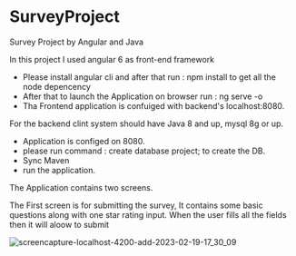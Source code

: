 # SurveyProject
Survey Project by Angular and Java

In this project I used angular 6 as front-end framework

* Please install angular cli and after that run : npm install to get all the node depencency
* After that to launch the Application on browser run : ng serve -o
* Tha Frontend application is confuiged with backend's localhost:8080.

For the backend clint system should have Java 8 and up, mysql 8g or up.

* Application is configed on 8080. 
* please run command : create database project; to create the DB.
* Sync Maven 
* run the application.

The Application contains two screens.

The First screen is for submitting the survey, It contains some basic questions along with one star rating input. When the user fills all the fields then it will aloow to submit 

![screencapture-localhost-4200-add-2023-02-19-17_30_09](https://user-images.githubusercontent.com/26324327/219957546-ad9a8846-2af6-43c5-bba7-88a2cdbc5c8c.png)


